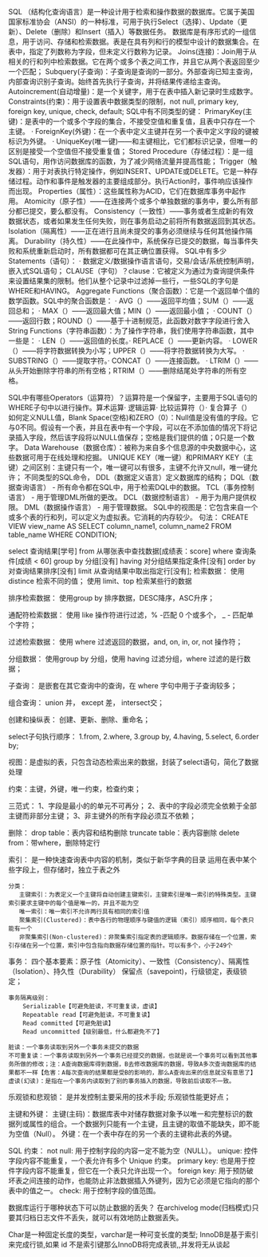 SQL
（结构化查询语言）是一种设计用于检索和操作数据的数据库。它属于美国国家标准协会（ANSI）的一种标准，可用于执行Select（选择）、Update（更新）、Delete（删除）和Insert（插入）等数据任务。
数据库是有序形式的一组信息，用于访问、存储和检索数据。表是在具有列和行的模型中设计的数据集合。在表中，指定了列数称为字段，但未定义行数称为记录。
Joins(连接)：Join用于从相关的行和列中检索数据。它在两个或多个表之间工作，并且它从两个表返回至少一个匹配；
Subquery(子查询)：子查询是查询的一部分。外部查询已知主查询，内部查询识别子查询。始终首先执行子查询，并将结果传递给主查询。
Autoincrement(自动增量)：是一个关键字，用于在表中插入新记录时生成数字。
Constraints(约束)：用于设置表中数据类型的限制，not null, primary key, foreign key, unique, check, default;
SQL中有不同类型的键：
 PrimaryKey(主键)：是表中的一个或多个字段的集合，不接受空值和重复值，且表中只存在一个主键。
· ForeignKey(外键)：在一个表中定义主键并在另一个表中定义字段的键被标识为外键。
· UniqueKey(唯一键)——和主键相比，它们都标识记录，但唯一的区别是接受一个空值但不接受重复值；
Stored Procedure（存储过程）：是一组SQL语句，用作访问数据库的函数，为了减少网络流量并提高性能；
Trigger（触发器）：用于对表执行特定操作，例如INSERT、UPDATE或DELETE。它是一种存储过程。动作和事件是触发器的主要组成部分。执行Action时，事件响应该操作而出现。
Properties（属性）：这些属性称为ACID，它们在数据库事务中起作用。
Atomicity（原子性）——在连接两个或多个单独数据的事务中，要么所有部分都已提交，要么都没有。
Consistency（一致性）——事务或者生成新的有效数据状态，或者如果发生任何失败，则在事务启动之前将所有数据返回到其状态。
Isolation（隔离性）——正在进行且尚未提交的事务必须继续与任何其他操作隔离。
Durability（持久性）——在此操作中，系统保存已提交的数据，每当事件失败和系统重新启动时，所有数据都可在其正确位置获得。
SQL中有多少Statements（语句）：
· 数据定义/数据操作语言语句，交易/会话/系统控制声明，嵌入式SQL语句；
CLAUSE（字句）？clause：它被定义为通过为查询提供条件来设置结果集的限制。他们从整个记录中过滤掉一些行，一些SQL的字句是WHERE和HAVING。
Aggregate Functions（聚合函数）：它是一个返回单个值的数学函数。SQL中的聚合函数是：
· AVG（）——返回平均值；SUM（）——返回总和；
· MAX（）——返回最大值；MIN（）——返回最小值；
· COUNT（）——返回行数；ROUND（）——基于十进制规范，此函数对数字字段进行舍入
String Functions（字符串函数）：为了操作字符串，我们使用字符串函数，其中一些是：
· LEN（）——返回值的长度。· REPLACE（）——更新内容。
· LOWER（）——将字符数据转换为小写；UPPER（）——将字符数据转换为大写。
· SUBSTRING（）——提取字符。· CONCAT（）——连接函数。
· LTRIM（）——从头开始删除字符串的所有空格；RTRIM（）——删除结尾处字符串的所有空格。

SQL中有哪些Operators（运算符）？运算符是一个保留字，主要用于SQL语句的WHERE子句中以进行操作。算术运算· 逻辑运算· 比较运算符（）· 复合算子（）
如何定义NULL值，Blank Space(空格)和ZERO（0）：Null值是没有值的字段。它与0不同。假设有一个表，并且在表中有一个字段，可以在不添加值的情况下将记录插入字段，然后该字段将以NULL值保存；空格是我们提供的值；0只是一个数字。
Data Warehouse（数据仓库）：被称为来自多个信息源的中央数据中心，这些数据可用于在线处理和挖掘。
UNIQUE KEY（唯一键）和PRIMARY KEY（主键）之间区别：主键只有一个，唯一键可以有很多，主键不允许又null，唯一键允许；
不同类型的SQL命令，
DDL（数据定义语言）定义数据库的结构；
DQL（数据查询语言） - 所有命令都在SQL中，用于检索DQL中的数据。
TCL（事务控制语言） - 用于管理DML所做的更改。
DCL（数据控制语言） - 用于为用户提供权限。
DML（数据操作语言） - 用于管理数据。
SQL中的视图是：它包含来自一个或多个表的行和列，可以定义为虚拟表。它消耗的内存较少。
句法：
CREATE VIEW view_name AS
SELECT column_name1, column_name2
FROM table_name
WHERE CONDITION;

select 查询结果[学号]
from 从哪张表中查找数据[成绩表：score]
where 查询条件[成绩 < 60]
group by 分组[没有]
having 对分组结果指定条件[没有]
order by 对查询结果排序[没有]
limit 从查询结果中取出指定行[没有];
检索数据：
        使用 distince 检索不同的值；
        使用 limit、top 检索某些行的数据

排序检索数据：
        使用group by 排序数据，DESC降序，ASC升序；

通配符检索数据：
        使用 like 操作符进行过滤，% -匹配 0 个或多个， _ - 匹配单个字符；

过滤检索数据：
        使用 where 过滤返回的数据，and, on, in, or, not 操作符；

分组数据：
        使用group by 分组，使用 having 过滤分组，where 过滤的是行数据；

子查询：
        是嵌套在其它查询中的查询，在 where 字句中用于子查询较多；

组合查询：
        union 并， except 差， intersect交；

创建和操纵表：
        创建、更新、删除、重命名；

select子句执行顺序：
        1.from, 2.where, 3.group by, 4.having, 5.select, 6.order by;


视图：是虚拟的表，只包含动态检索出来的数据，封装了select语句，简化了数据处理



约束：主键，外键，唯一约束，检查约束；

三范式：
        1、字段是最小的的单元不可再分；
        2、表中的字段必须完全依赖于全部主键而非部分主键；
        3、非主键外的所有字段必须互不依赖；

删除：
        drop table：表内容和结构删除
        truncate table：表内容删除
        delete from：带where，删除特定行

索引：
        是一种快速查询表中内容的机制，类似于新华字典的目录
        运用在表中某个些字段上，但存储时，独立于表之外
    

    分类：
       主键索引：为表定义一个主键将自动创建主键索引，主键索引是唯一索引的特殊类型。主键索引要求主键中的每个值是唯一的，并且不能为空 
       唯一索引：唯一索引不允许两行具有相同的索引值
       聚集索引(Clustered)：表中各行的物理顺序与键值的逻辑（索引）顺序相同，每个表只能有一个
       非聚集索引(Non-clustered)：非聚集索引指定表的逻辑顺序。数据存储在一个位置，索引存储在另一个位置，索引中包含指向数据存储位置的指针。可以有多个，小于249个

事务：
        四个基本要素：原子性（Atomicity）、一致性（Consistency）、隔离性（Isolation）、持久性（Durability）
        保留点（savepoint)，行级锁定，表级锁定；

    事务隔离级别：
        Serializable【可避免脏读，不可重复读，虚读】
        Repeatable read【可避免脏读，不可重复读】
        Read committed【可避免脏读】
        Read uncommitted【级别最低，什么都避免不了】
    
    脏读：一个事务读取到另外一个事务未提交的数据
    不可重复读：一个事务读取到另外一个事务已经提交的数据，也就是说一个事务可以看到其他事务所做的修改；注：A查询数据库得到数据，B去修改数据库的数据，导致A多次查询数据库的结果都不一样【危害：A每次查询的结果都是受B的影响的，那么A查询出来的信息就没有意思了】
    虚读(幻读)：是指在一个事务内读取到了别的事务插入的数据，导致前后读取不一致。

乐观锁和悲观锁：
        是并发控制主要采用的技术手段; 乐观锁性能更好点；

主键和外键：
        主键(主码)：数据库表中对储存数据对象予以唯一和完整标识的数据列或属性的组合。一个数据列只能有一个主键，且主键的取值不能缺失，即不能为空值（Null）。
        外键：在一个表中存在的另一个表的主键称此表的外键。

SQL 约束：
        not null: 用于控制字段的内容一定不能为空（NULL）。
        unique: 控件字段内容不能重复，一个表允许有多个 Unique 约束。
        primary key: 也是用于控件字段内容不能重复，但它在一个表只允许出现一个。
        foreign key: 用于预防破坏表之间连接的动作，也能防止非法数据插入外键列，因为它必须是它指向的那个表中的值之一。
        check: 用于控制字段的值范围。

数据库运行于哪种状态下可以防止数据的丢失？
        在archivelog mode(归档模式)只要其归档日志文件不丢失，就可以有效地防止数据丢失。

Char是一种固定长度的类型，varchar是一种可变长度的类型;
InnoDB是基于索引来完成行锁,如果 id 不是索引键那么InnoDB将完成表锁,,并发将无从谈起